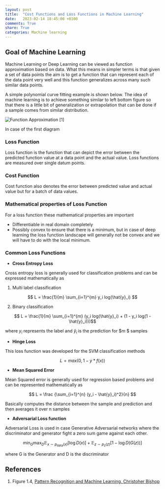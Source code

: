 ```yaml
---
layout: post
title:  "Cost Functions and Loss Functions in Machine Learning"
date:   2023-02-14 18:45:00 +0100
comments: True
share: True
categories: Machine learning
---
```

## Goal of Machine Learning

Machine Learning or Deep Learning can be viewed as function approximation based on data. What this means in simpler terms is that given a set of data points the aim is to get a function that can represent each of the data point very well and this function generalizes across many such similar data points. 

A simple polynomial curve fitting example is shown below. The idea of machine learning is to achieve something similar to left bottom figure so that there is a little bit of generalization or extrapolation that can be done if a sample comes from similar distribution. 

![Function Approximation]({{site.url}}{{site.baseurl}}/assets/back2basics/curve_fitting.jpeg) [1]
 
In case of the first diagram
### Loss Function
Loss function is the function that can depict the error between the predicted function value at a data point and the actual value. Loss functions are measured over single datum points. 

### Cost Function
Cost function also denotes the error between predicted value and actual value but for a batch of data values. 

### Mathematical properties of Loss Function
For a loss function these mathematical properties are important

- Differentiable in real domain completely
- Possibly convex to ensure that there is a minimum, but in case of deep learning the loss function landscape will generally not be convex and we will have to do with the local minimum.

### Common Loss Functions

- **Cross Entropy Loss**

Cross entropy loss is generally used for classification problems and can be expressed mathematically as

1. Multi label classification

$$ L = \frac{1}{m} \sum_{i=1}^{m} y_i log(\hat{y}_i) $$ 

2. Binary classification

$$ L = \frac{1}{m} \sum_{i=1}^{m} (y_i log(\hat{y}_i) + (1 - y_i log(1 - \hat{y}_i)))$$

where $y_i$ represents the label and $\hat{y}_i$ is the prediction for $m $ samples

- **Hinge Loss**

This loss function was developed for the SVM classification methods

$$ L = max(0, 1 - y* f(x))$$

- **Mean Squared Error**

Mean Squared error is generally used for regression based problems and can be represented mathematically as 

$$ L = \frac {\sum_{i=1}^{n} (y_i - \hat{y}_i)^2}{n} $$

Basically computes the distance between the sample and prediction and then averages it over n samples

- **Adversarial Loss function**

Adversarial Loss is used in case Generative Adversarial networks where the discriminator and generator fight a zero sum game against each other. 

$$ \min_{G}\max_{D}\mathbb{E}_{x\sim p_{\text{data}}(x)}[\log{D(x)}] +  \mathbb{E}_{z\sim p_{\text{z}}(z)}[1 - \log{D(G(z))}]$$

where G is the Generator and D is the discriminator


## References

 1. Figure 1.4, [Pattern Recognition and Machine Learning, Christoher Bishop](https://www.microsoft.com/en-us/research/uploads/prod/2006/01/Bishop-Pattern-Recognition-and-Machine-Learning-2006.pdf) 


